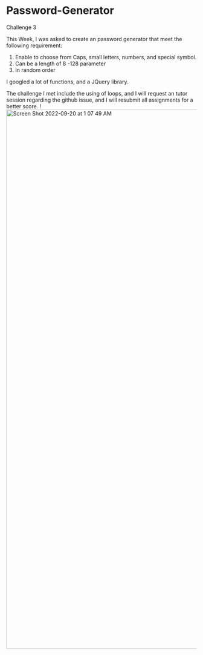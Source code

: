 # Password-Generator
Challenge 3

This Week, I was asked to create an password generator that meet the following requirement:

1.	Enable to choose from Caps, small letters, numbers, and special symbol.
2.	Can be a length of 8 -128 parameter
3.	In random order

I googled a lot of functions, and a JQuery library. 

The challenge I met include the using of loops, and I will request an tutor session regarding the github issue, and I will resubmit all assignments for a better score.
!
<img width="1427" alt="Screen Shot 2022-09-20 at 1 07 49 AM" src="https://user-images.githubusercontent.com/111820850/191172278-4f27e7bc-63b4-427a-bdcc-cd51c51655f7.png">
